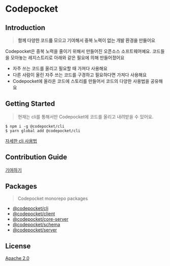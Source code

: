 # Codepocket

## Introduction

> **함께 다양한 코드를 모으고 기여해서 중복 노력이 없는 개발 환경을 만들어요**

Codepocket은 중복 노력을 줄이기 위해서 만들어진 오픈소스 소프트웨어예요.
코드들을 모아놓는 레지스트리로 아래와 같은 필요에 의해 만들어졌어요

- 자주 쓰는 코드를 올리고 필요할 때 가져다 사용해요
- 다른 사람이 올린 자주 쓰는 코드를 구경하고 필요하다면 가져다 사용해요
- Codepocket에 올라온 코드에 스토리를 만들어서 코드의 다양한 사용법을 공유해요

## Getting Started

> 현재는 cli를 통해서만 Codepocket에 코드를 올리고 내려받을 수 있어요.

```
$ npm i -g @codepocket/cli
$ yarn global add @codepocket/cli
```

[자세한 cli 사용법](https://github.com/daangn/codepocket/blob/main/cli/README.md)

## Contribution Guide

[기여하기](https://github.com/daangn/codepocket/blob/main/CONTRIBUTING.md)

## Packages

> Codepocket monorepo packages

- [@codepocket/cli](https://github.com/daangn/codepocket/tree/main/cli)
- [@codepocket/client](https://github.com/daangn/codepocket/tree/main/client)
- [@codepocket/core-server](https://github.com/daangn/codepocket/tree/main/core/server)
- [@codepocket/schema](https://github.com/daangn/codepocket/tree/main/schema)
- [@codepocket/server](https://github.com/daangn/codepocket/tree/main/server)

## License

[Apache 2.0](https://github.com/daangn/codepocket/blob/main/LICENSE)
